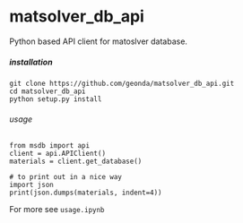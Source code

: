 # matsolver_db_api
Python based API client for matoslver database.  


##### installation

``` 
git clone https://github.com/geonda/matsolver_db_api.git
cd matsolver_db_api 
python setup.py install 
````
###### usage
```
from msdb import api
client = api.APIClient()
materials = client.get_database()

# to print out in a nice way
import json
print(json.dumps(materials, indent=4))
```
For more see ```usage.ipynb```
